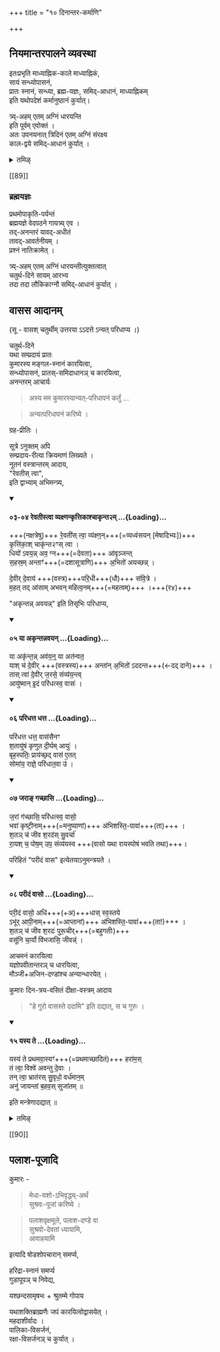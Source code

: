 +++
title = "१० दिनान्तर-कर्माणि"

+++
## नियमान्तरपालने व्यवस्था
इतःप्रभृति माध्याह्निक-काले माध्याह्निकं,  
सायं सन्ध्योपासनं,  
प्रातः स्नानं, सन्ध्या, ब्रह्म-यज्ञः, समिद्-आधानं, माध्याह्निकम्  
इति यथोपदेशं कर्मानुष्ठानं कुर्यात्।  

त्र्य्-अहम् एतम् अग्निं धारयन्ति  
इति पूर्वम् एवोक्तं ।  
अतः उपनयनात् त्रिदिनं एतम् अग्निं संरक्ष्य  
काल-द्वये समिद्-आधानं कुर्यात् ।

<details><summary>तमिऴ्</summary>

மேதாயச:அபிவிருத்யர்த்தம் ஸுச்ரவ: பூஜாம் கரிஷ்யே என்பதாக ஸங்கல்ப்பித்துக் கொண்டு பலாச மரத்தின் அடியில் பூஜை செய்ய வேண்டும். அந்த ஸ்தானத்தில் தான் தற்சமயம் பலாச தண்டத்தையே பலாச மரமாகக் கொண்டு பூஜிக்கின்றனர். ஷோடசோபசாரங்களைச் செய்ய வேண்டும். இடையில் குளாபூபம் நிவேதயாமி என்பதாக `அப்பம்' பக்ஷணத்தை நிவேதநம் செய்வதும் வழக்கம். "யச்சந்தஸாம் + ச்ருதம்மே கோபாய" என்பதாக பிரார்த்தித்து பலாச பூஜையை முடிக்க வேண்டும். இதற்குப் பிறகு விவாஹ பர்யந்தம் மூன்று காலத்திலும் ஸந்த்யா வந்தனம். மாத்யாஹ்நிகம் வேளைகளிலும் (ஸாயம் ப்ராத:) லௌகிகாக்நியில் ஸமிதாதாநம். ப்ரம்ஹ யஜ்ஞம் இவைகளைச் செய்து வர வேண்டும். ஸமாவர்த்தனம் ஆனதும் ஸமிதாதாநம் நிவிருத்தம் ஆகும். மற்றவைகள் தொடரும். [[TODO::परिष्कार्यम्??]]
</details>


[[89]]

### ब्रह्मयज्ञः
प्रथमोपाकृति-पर्यन्तं  
ब्रह्मयज्ञे वेदपठने गायत्र्य् एव ।  
तद्-अनन्तरं यावद्-अधीतं  
तावद्-आवर्तनीयम् ।  
प्रश्नं नातिक्रामेत् । 

त्र्य्-अहम् एतम् अग्निं धारयन्तीत्युक्तत्वात्  
चतुर्थ-दिने सायम् आरभ्य  
तदा तदा लौकिकाग्नौ समिद्-आधानं कुर्यात् ।  


## वासस आदानम्
(सू - वासश् चतुर्थीम् उत्तरया ऽऽदत्ते ऽन्यत् परिधाप्य ।) 

चतुर्थ-दिने  
यथा सम्प्रदायं प्रातः  
कुमारस्य मङ्गल-स्नानं कारयित्वा,  
सन्ध्योपासनं, प्रातस्-समिदाधानञ् च कारयित्वा,  
अनन्तरम् आचार्यः

<div class="js_include" url="/vedAH_yajuH/taittirIyam/sUtram/ApastambaH/gRhyam/paddhatiH/shrIvaiShNavaH/mantrAdi/namas_sadase_sabhAM_gopAya/"  newLevelForH1="5" includeTitle="false"> </div> 



<div class="js_include" url="/vedAH_yajuH/taittirIyam/sUtram/ApastambaH/gRhyam/paddhatiH/shrIvaiShNavaH/mantrAdi/asheShe_pariShat_svIkRtya.md"  newLevelForH1="5" includeTitle="false"> </div>  

> अस्य मम कुमारस्यान्यत्-परिधापनं कर्तुं … 

> अन्यत्परिधापनं करिष्ये । 

ग्रह-प्रीतिः । 

सूत्रे ऽनुक्तम् अपि  
सम्प्रदाय-रीत्या क्रियमाणं लिख्यते ।  
नूतनं वस्त्रान्तरम् आदाय,  
"रेवतीस् त्वा",  
इति द्वाभ्याम् अभिमन्त्र्य,  

<div class="js_include bg-light-yellow" includetitle="false" newlevelforh1="2" unfilled="" url="/vedAH_yajuH/taittirIyam/sUtram/ApastambaH/gRhyam/ekAgnikANDam/vishvAsa-prastutiH/2_02/03-04_revatIstvA_vyaxNankRttikAshchAkRnta2m.md">
<details open><summary><h4>०३-०४ रेवतीस्त्वा व्यक्ष्णन्कृत्तिकाश्चाकृन्त२म् ...{Loading}...</h4></summary>

+++(नक्षत्रेषु)+++ रे॒वती॑स् त्वा॒ व्य॑क्ष्ण॒न्+++(=व्यध्वंसयन् [मेषादिभ्यः])+++  
कृत्ति॑का॒श् चाकृ॑न्त२ꣳस् त्वा ।  
धियो॑ ऽवय॒न्न् अव॒ ग्न+++(=देवता)+++ आ॑वृञ्जन्त्  
स॒हस्र॒म् अन्ताꣳ॑+++(=दशासूत्राणि)+++ अ॒भितो॑ अयच्छन्न् ।  


दे॒वीर् दे॒वाय॑ +++(वस्त्र)+++परि॒धी+++(धौ)+++ स॑वि॒त्रे ।  
म॒हत् तद् आ॑साम् अभवन् महित्व॒नम्+++(=महत्वम्)+++ ।+++(र४)+++  
</details>
</div>  


"अकृन्तन्न् अवयन्न्" इति तिसृभिः परिधाप्य,  


<div class="js_include bg-light-yellow" includetitle="false" newlevelforh1="2" unfilled="" url="/vedAH_yajuH/taittirIyam/sUtram/ApastambaH/gRhyam/ekAgnikANDam/vishvAsa-prastutiH/2_02/05_yA_akRntannavayan.md">
<details open><summary><h4>०५ या अकृन्तन्नवयन् ...{Loading}...</h4></summary>


या अकृ॑न्त॒न्न् अव॑य॒न्॒ या अत॑न्वत॒  
याश् च॑ दे॒वीर् +++(वस्त्रस्य)+++ अन्ता॑न् अ॒भितो॑ ऽददन्त+++(←दद् दाने)+++ ।  
तास् त्वा॑ दे॒वीर् ज॒रसे॒ संव्य॑य॒न्त्व्  
आयु॑ष्मान् इ॒दं परि॑धत्स्व॒ वासः॑ ।  

</details>
</div>

<div class="js_include bg-light-yellow" includetitle="false" newlevelforh1="2" unfilled="" url="/vedAH_yajuH/taittirIyam/sUtram/ApastambaH/gRhyam/ekAgnikANDam/vishvAsa-prastutiH/2_02/06_paridhatta_dhatta.md">
<details open><summary><h4>०६ परिधत्त धत्त ...{Loading}...</h4></summary>


परि॑धत्त धत्त॒ वास॑सैनꣳ  
श॒तायु॑षं कृणुत दी॒र्घम् आयुः॑ ।  
बृह॒स्पतिः॒ प्राय॑च्छ॒द् वास॑ ए॒तत्  
सोमा॑य॒ राज्ञे॒ परि॑धात॒वा उ॑ ।  

</details>
</div>
<div class="js_include bg-light-yellow" includetitle="false" newlevelforh1="2" unfilled="" url="/vedAH_yajuH/taittirIyam/sUtram/ApastambaH/gRhyam/ekAgnikANDam/vishvAsa-prastutiH/2_02/07_jarA~N_gachChAsi.md">
<details open><summary><h4>०७ जराङ् गच्छासि ...{Loading}...</h4></summary>


ज॒रां ग॑च्छासि॒ परि॑धत्स्व॒ वासो॒  
भवा॑ कृष्टी॒नाम्+++(=मनुष्याणां)+++ अ॑भिशस्ति॒-पावा॑+++(ता)+++ ।  
श॒तञ् च॑ जीव श॒रद॑स् सु॒वर्चा॑  
रा॒यश् च॒ पोष॒म् उप॒ संव्य॑यस्व +++(वासो यथा रायस्पोषं भवति तथा)+++।  

</details>
</div>

परिहितं "परीदं वास" इत्येतयाऽनुमन्त्रयते । 

<div class="js_include bg-light-yellow" includetitle="false" newlevelforh1="2" unfilled="" url="/vedAH_yajuH/taittirIyam/sUtram/ApastambaH/gRhyam/ekAgnikANDam/vishvAsa-prastutiH/2_02/08_parIdaM_vAso.md">
<details open><summary><h4>०८ परीदं वासो ...{Loading}...</h4></summary>


परी॒दं वासो॒ अधि॑+++(+अ)+++धास् स्व॒स्तये  
ऽभू॑र् आपी॒नाम्+++(=आप्तानां)+++ अ॑भिशस्ति॒-पावा॑+++(ता!)+++ ।  
श॒तञ् च॑ जीव श॒रदः॑ पुरू॒चीर्+++(=बहुगतीः)+++  
वसू॑नि चा॒र्यो वि॑भजासि॒ जीवन्न्॑ ।  

</details>
</div>


आचमनं कारयित्वा  
यज्ञोपवीतान्तरञ् च धारयित्वा,  
मौञ्जी+अजिन-दण्डांश्च अन्यान्धारयेत् । 

कुमारः दिन-त्रय-वसितं दीक्षा-वस्त्रम् आदाय 

> "हे गुरो वासस्ते ददामि" इति दद्यात्, स च गुरुः । 

<div class="js_include bg-light-yellow" includetitle="false" newlevelforh1="2" unfilled="" url="/vedAH_yajuH/taittirIyam/sUtram/ApastambaH/gRhyam/ekAgnikANDam/vishvAsa-prastutiH/2_06/15_yasya_te.md">
<details open><summary><h4>१५ यस्य ते ...{Loading}...</h4></summary>


यस्य॑ ते प्रथमवा॒स्यꣳ॑+++(=प्रथमाच्छादितं)+++ हरा॑म॒स्  
तं त्वा॒ विश्वे॑ अवन्तु दे॒वाः ।  
तन् त्वा॒ भ्रात॑रस् सु॒वृधो॒ वर्ध॑मान॒म्  
अनु॑ जायन्तां ब॒हव॒स् सुजा॑तम् ॥
</details>
</div>

इति मन्त्रेणादद्यात् ॥

<details><summary>तमिऴ्</summary>

ப்ராஜாபத்யாதிவ்ரத உபக்ரம உத்ஸர்ஜனஸமாநதந்த்ர ப்ரயோகம் எழுதப்படுகிறது.

மாணவகன் ஸமிதாதானம் செய்து க்ருச்ராசரணம் செய்து கொள்ள வேண்டும். மம உபநயந ப்ரப்ருதி ஏதத்க்ஷண பர்யந்தம் மத்யே ஸம்பாவித ப்ரம்மசர்ய விரத நியமலோப ப்ராஜாபத்ய க்ருச்ர ப்ரத்யாம்நாயம் ஹிரண்ய கர்ப்ப + ப்ராயச்சித்தார்த்தம் யத்கிஞ்சித் ஹிரண்ய தாநம் கரிஷ்யே யத்கிஞ்சித் ஹிரண்யம் நாநா கோத்ரேப்ய: ஸ்ரீ வைஷ்ணவேப்ய: தேப்யஸ்தேப்யஸ்ஸம்ப்ரததே: [[TODO::परिष्कार्यम्??]]

</details>




[[90]]

## पलाश-पूजादि

कुमारः - 

> मेधा-यशो-ऽभिवृद्ध्य्-अर्थं  
सुश्रवः-पूजां करिष्ये । 

> पलाशवृक्षमूले, पलाश-दण्डे वा  
सुश्रवो-देवतां ध्यायामि,  
आवाहयामि 

इत्यादि षोडशोपचारान् समर्प्य, 

हरिद्रा-स्नानं समर्प्य  
गुडापूपञ् च निवेद्य,  

यश्छन्दसामृषभः + श्रुतम्मे गोपाय 

यथाशक्तिब्राह्मणैः जपं कारयित्वोद्वासयेत् ।  
महदाशीर्वादः ।  
पालिका-विसर्जनं,  
रक्षा-विसर्जनञ् च कुर्यात् ।